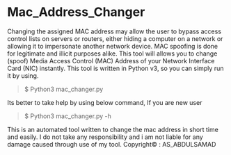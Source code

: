 # Mac_Address_Changer

Changing the assigned MAC address may allow the user to bypass access control lists on servers or routers, either hiding a computer on a network or allowing it to impersonate another network device. MAC spoofing is done for legitimate and illicit purposes alike.
This tool will allows you to change (spoof) Media Access Control (MAC) Address of your Network Interface Card (NIC) instantly.
This tool is written in Python v3, so you can simply run it by using. 
> $ Python3 mac_changer.py

Its better to take help by using below command, If you are new user  

> $ Python3 mac_changer.py -h

This is an automated tool written to change the mac address in short time and easily.
I do not take any responsibility and i am not liable for any damage caused through use of my tool.
Copyright© : AS_ABDULSAMAD
